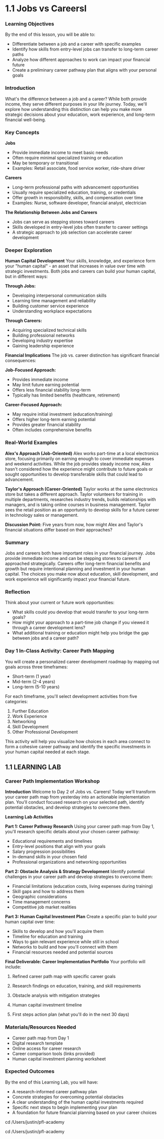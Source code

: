 # 1.1 Jobs vs CareersI

### Learning Objectives

By the end of this lesson, you will be able to:

- Differentiate between a job and a career with specific examples
- Identify how skills from entry-level jobs can transfer to long-term career paths
- Analyze how different approaches to work can impact your financial future
- Create a preliminary career pathway plan that aligns with your personal goals

### Introduction

What's the difference between a job and a career? While both provide income, they serve different purposes in your life journey. Today, we'll explore how understanding this distinction can help you make more strategic decisions about your education, work experience, and long-term financial well-being.

### Key Concepts

**Jobs**

- Provide immediate income to meet basic needs
- Often require minimal specialized training or education
- May be temporary or transitional
- Examples: Retail associate, food service worker, ride-share driver

**Careers**

- Long-term professional paths with advancement opportunities
- Usually require specialized education, training, or credentials
- Offer growth in responsibility, skills, and compensation over time
- Examples: Nurse, software developer, financial analyst, electrician

**The Relationship Between Jobs and Careers**

- Jobs can serve as stepping stones toward careers
- Skills developed in entry-level jobs often transfer to career settings
- A strategic approach to job selection can accelerate career development

### Deeper Exploration

**Human Capital Development**
Your skills, knowledge, and experience form your "human capital" - an asset that increases in value over time with strategic investments. Both jobs and careers can build your human capital, but in different ways:

**Through Jobs:**

- Developing interpersonal communication skills
- Learning time management and reliability
- Building customer service experience
- Understanding workplace expectations

**Through Careers:**

- Acquiring specialized technical skills
- Building professional networks
- Developing industry expertise
- Gaining leadership experience

**Financial Implications**
The job vs. career distinction has significant financial consequences:

**Job-Focused Approach:**

- Provides immediate income
- May limit future earning potential
- Offers less financial stability long-term
- Typically has limited benefits (healthcare, retirement)

**Career-Focused Approach:**

- May require initial investment (education/training)
- Offers higher long-term earning potential
- Provides greater financial stability
- Often includes comprehensive benefits

### Real-World Examples

**Alex's Approach (Job-Oriented)**
Alex works part-time at a local electronics store, focusing primarily on earning enough to cover immediate expenses and weekend activities. While the job provides steady income now, Alex hasn't considered how the experience might contribute to future goals or sought opportunities to develop transferable skills that could lead to advancement.

**Taylor's Approach (Career-Oriented)**
Taylor works at the same electronics store but takes a different approach. Taylor volunteers for training in multiple departments, researches industry trends, builds relationships with managers, and is taking online courses in business management. Taylor sees the retail position as an opportunity to develop skills for a future career in technology sales or management.

**Discussion Point:** Five years from now, how might Alex and Taylor's financial situations differ based on their approaches?

### Summary

Jobs and careers both have important roles in your financial journey. Jobs provide immediate income and can be stepping stones to careers if approached strategically. Careers offer long-term financial benefits and growth but require intentional planning and investment in your human capital. The choices you make now about education, skill development, and work experience will significantly impact your financial future.

### Reflection

Think about your current or future work opportunities:

- What skills could you develop that would transfer to your long-term goals?
- How might your approach to a part-time job change if you viewed it through a career development lens?
- What additional training or education might help you bridge the gap between jobs and a career path?

### Day 1 In-Class Activity: Career Path Mapping

You will create a personalized career development roadmap by mapping out goals across three timeframes:

- Short-term (1 year)
- Mid-term (2-4 years)
- Long-term (5-10 years)

For each timeframe, you'll select development activities from five categories:

1. Further Education
2. Work Experience
3. Networking
4. Skill Development
5. Other Professional Development

This activity will help you visualize how choices in each area connect to form a cohesive career pathway and identify the specific investments in your human capital needed at each stage.

## 1.1 LEARNING LAB

### Career Path Implementation Workshop

**Introduction**
Welcome to Day 2 of Jobs vs. Careers! Today we'll transform your career path map from yesterday into an actionable implementation plan. You'll conduct focused research on your selected path, identify potential obstacles, and develop strategies to overcome them.

**Learning Lab Activities**

**Part 1: Career Pathway Research**
Using your career path map from Day 1, you'll research specific details about your chosen career pathway:

- Educational requirements and timelines
- Entry-level positions that align with your goals
- Salary progression possibilities
- In-demand skills in your chosen field
- Professional organizations and networking opportunities

**Part 2: Obstacle Analysis & Strategy Development**
Identify potential challenges in your career path and develop strategies to overcome them:

- Financial limitations (education costs, living expenses during training)
- Skill gaps and how to address them
- Geographic considerations
- Time management concerns
- Competitive job market realities

**Part 3: Human Capital Investment Plan**
Create a specific plan to build your human capital over time:

- Skills to develop and how you'll acquire them
- Timeline for education and training
- Ways to gain relevant experience while still in school
- Networks to build and how you'll connect with them
- Financial resources needed and potential sources

**Final Deliverable: Career Implementation Portfolio**
Your portfolio will include:

1. Refined career path map with specific career goals

1. Research findings on education, training, and skill requirements
2. Obstacle analysis with mitigation strategies
3. Human capital investment timeline
4. First steps action plan (what you'll do in the next 30 days)

### Materials/Resources Needed

- Career path map from Day 1
- Digital research template
- Online access for career research
- Career comparison tools (links provided)
- Human capital investment planning worksheet

### Expected Outcomes

By the end of this Learning Lab, you will have:

- A research-informed career pathway plan
- Concrete strategies for overcoming potential obstacles
- A clear understanding of the human capital investments required
- Specific next steps to begin implementing your plan
- A foundation for future financial planning based on your career choices

cd /Users/justin/pfl-academy

cd /Users/justin/pfl-academy